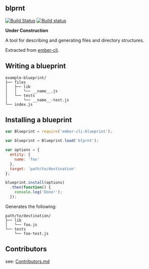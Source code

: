 ## blprnt

[![Build Status](https://travis-ci.org/ember-cli/blprnt.svg?branch=master)](https://travis-ci.org/ember-cli/blprnt)
[![Build status](https://ci.appveyor.com/api/projects/status/5cg97gtg37i5ajrl/branch/master?svg=true)](https://ci.appveyor.com/project/embercli/blueprint/branch/master)

**Under Construction**

A tool for describing and generating files and directory structures.

Extracted from [ember-cli](http://ember-cli.com/).

## Writing a blueprint

```
example-blueprint/
├── files
│   ├── lib
│   │   └── __name__.js
│   └── tests
│       └── __name__-test.js
└── index.js
```

## Installing a blueprint

```js
var Blueprint = require('ember-cli-blueprint');

var blueprint = Blueprint.load('blprnt');

var options = {
  entity: {
    name: 'foo'
  },
  target: 'path/to/destination'
};

blueprint.install(options)
  .then(function() {
    console.log('Done!');
  });
```

Generates the following:

```
path/to/destination/
├── lib
│   └── foo.js
└── tests
    └── foo-test.js
```

## Contributors

see: [Contributors.md](CONTRiBUTORS.md)
